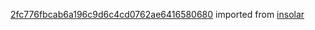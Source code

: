 [2fc776fbcab6a196c9d6c4cd0762ae6416580680](https://github.com/insolar/insolar/commit/2fc776fbcab6a196c9d6c4cd0762ae6416580680) imported from [insolar](https://github.com/insolar/insolar)
